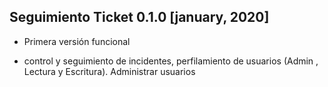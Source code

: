 

Seguimiento Ticket 0.1.0  [january, 2020]
--------------------------------

- Primera versión funcional

- control y seguimiento de incidentes, perfilamiento de usuarios (Admin , Lectura y Escritura). Administrar usuarios
